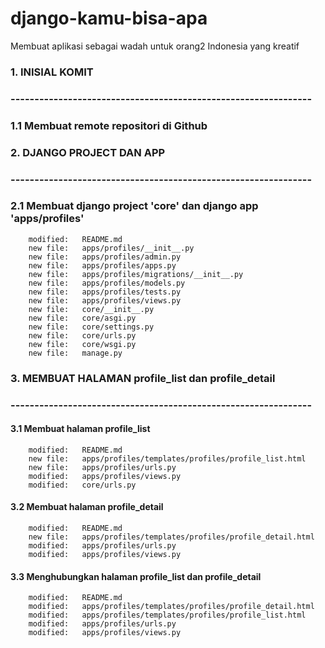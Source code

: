 # django-kamu-bisa-apa
Membuat aplikasi sebagai wadah untuk orang2 Indonesia yang kreatif 


### 1. INISIAL KOMIT
### ---------------------------------------------------------------


### 1.1 Membuat remote repositori di Github



### 2. DJANGO PROJECT DAN APP
### ---------------------------------------------------------------


### 2.1 Membuat django project 'core' dan django app 'apps/profiles'

        modified:   README.md
        new file:   apps/profiles/__init__.py
        new file:   apps/profiles/admin.py
        new file:   apps/profiles/apps.py
        new file:   apps/profiles/migrations/__init__.py
        new file:   apps/profiles/models.py
        new file:   apps/profiles/tests.py
        new file:   apps/profiles/views.py
        new file:   core/__init__.py
        new file:   core/asgi.py
        new file:   core/settings.py
        new file:   core/urls.py
        new file:   core/wsgi.py
        new file:   manage.py



### 3. MEMBUAT HALAMAN profile_list dan profile_detail
### ---------------------------------------------------------------


#### 3.1 Membuat halaman profile_list

        modified:   README.md
        new file:   apps/profiles/templates/profiles/profile_list.html
        new file:   apps/profiles/urls.py
        modified:   apps/profiles/views.py
        modified:   core/urls.py


#### 3.2 Membuat halaman profile_detail

        modified:   README.md
        new file:   apps/profiles/templates/profiles/profile_detail.html
        modified:   apps/profiles/urls.py
        modified:   apps/profiles/views.py


#### 3.3 Menghubungkan halaman profile_list dan profile_detail

        modified:   README.md
        modified:   apps/profiles/templates/profiles/profile_detail.html
        modified:   apps/profiles/templates/profiles/profile_list.html
        modified:   apps/profiles/urls.py
        modified:   apps/profiles/views.py